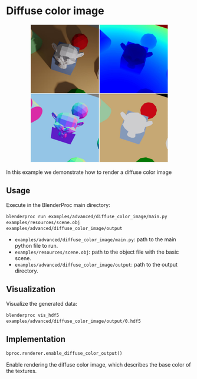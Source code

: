 # Diffuse color image

<p align="center">
<img src="../../../images/diffuse_color_image_rendering.jpg" alt="Front readme image" width=375>
</p>

In this example we demonstrate how to render a diffuse color image

## Usage

Execute in the BlenderProc main directory:

```
blenderproc run examples/advanced/diffuse_color_image/main.py examples/resources/scene.obj examples/advanced/diffuse_color_image/output
```

* `examples/advanced/diffuse_color_image/main.py`: path to the main python file to run.
* `examples/resources/scene.obj`: path to the object file with the basic scene.
* `examples/advanced/diffuse_color_image/output`: path to the output directory.

## Visualization

Visualize the generated data:

```
blenderproc vis_hdf5 examples/advanced/diffuse_color_image/output/0.hdf5
```

## Implementation

```python
bproc.renderer.enable_diffuse_color_output()
```

Enable rendering the diffuse color image, which describes the base color of the textures.